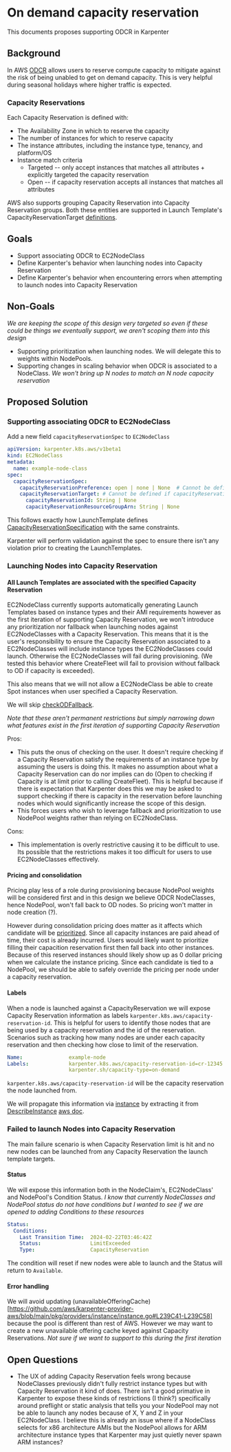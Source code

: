 # On demand capacity reservation

This documents proposes supporting ODCR in Karpenter

## Background

In AWS [ODCR](https://docs.aws.amazon.com/AWSEC2/latest/UserGuide/ec2-capacity-reservations.html) allows users to reserve compute capacity to mitigate against the risk of being 
unabled to get on demand capacity. This is very helpful during seasonal holidays where higher traffic is expected. 

### Capacity Reservations

Each Capacity Reservation is defined with:

- The Availability Zone in which to reserve the capacity
- The number of instances for which to reserve capacity
- The instance attributes, including the instance type, tenancy, and platform/OS
- Instance match criteria
  - Targeted -- only accept instances that matches all attributes + explicitly targeted the capacity reservation
  - Open -- if capacity reservation accepts all instances that matches all attributes

AWS also supports grouping Capacity Reservation into Capacity Reservation groups. 
Both these entities are supported in Launch Template's CapacityReservationTarget [definitions](https://docs.aws.amazon.com/AWSCloudFormation/latest/UserGuide/aws-properties-ec2-launchtemplate-capacityreservationtarget.html).

## Goals

- Support associating ODCR to EC2NodeClass
- Define Karpenter's behavior when launching nodes into Capacity Reservation
- Define Karpenter's behavior when encountering errors when attempting to launch nodes into Capacity Reservation

## Non-Goals

_We are keeping the scope of this design very targeted so even if these could be things we eventually support, we aren't scoping them into this design_
- Supporting prioritization when launching nodes. We will delegate this to weights within NodePools. 
- Supporting changes in scaling behavior when ODCR is associated to a NodeClass. _We won't bring up N nodes to match an N node capacity reservation_

## Proposed Solution

### Supporting associating ODCR to EC2NodeClass

Add a new field `capacityReservationSpec` to `EC2NodeClass` 
```yaml
apiVersion: karpenter.k8s.aws/v1beta1
kind: EC2NodeClass
metadata:
  name: example-node-class
spec:
  capacityReservationSpec:
    capacityReservationPreference: open | none | None  # Cannot be defined if capacityReservationTarget is specified
    capacityReservationTarget: # Cannot be defined if capacityReservationPreference is specified
      capacityReservationId: String | None
      capacityReservationResourceGroupArn: String | None
```
This follows exactly how LaunchTemplate defines [CapacityReservationSpecification](https://docs.aws.amazon.com/AWSCloudFormation/latest/UserGuide/aws-properties-ec2-launchtemplate-capacityreservationspecification.html) with the same
constraints. 

Karpenter will perform validation against the spec to ensure there isn't any violation prior to creating the LaunchTemplates.

### Launching Nodes into Capacity Reservation

#### All Launch Templates are associated with the specified Capacity Reservation

EC2NodeClass currently supports automatically generating Launch Templates based on instance types and their AMI requirements however as the first iteration of supporting Capacity Reservation, we won't introduce any prioritization nor fallback when launching nodes against EC2NodeClasses with a Capacity Reservation. This means that it is the
user's responsibility to ensure the Capacity Reservation associated to a EC2NodeClasses will include instance types the EC2NodeClasses could launch. Otherwise the EC2NodeClasses will fail during provisioning. (We tested this behavior where CreateFleet will fail to provision without fallback to OD if capacity is exceeded).

This also means that we will not allow a EC2NodeClass be able to create Spot instances when user specified a Capacity Reservation. 

We will skip [checkODFallback](https://github.com/aws/karpenter-provider-aws/blob/main/pkg/providers/instance/instance.go#L200C14-L200C29).

_Note that these aren't permanent restrictions but simply narrowing down what features exist in the first iteration of supporting Capacity Reservation_ 

Pros: 
- This puts the onus of checking on the user. It doesn't require checking if a Capacity Reservation satisfy the requirements of an instance type by assuming the users is doing this. It makes no assumption about what a Capacity Reservation can do nor implies can do (Open to checking if Capacity is at limit prior to calling CreateFleet). This is helpful because if there is expectation that Karpenter does this we may be asked to
support checking if there is capacity in the reservation before launching nodes which would significantly increase the scope of this design.
- This forces users who wish to leverage fallback and prioritization to use NodePool weights rather than relying on EC2NodeClass.

Cons:
- This implementation is overly restrictive causing it to be difficult to use. Its possible that the restrictions makes it too difficult for users to use EC2NodeClasses effectively.

#### Pricing and consolidation

Pricing play less of a role during provisioning because NodePool weights will be considered first and in this design we believe ODCR NodeClasses, hence NodePool, won't fall back to OD nodes. So 
pricing won't matter in node creation (?).

However during consolidation pricing does matter as it affects which candidate will be [prioritized](https://github.com/kubernetes-sigs/karpenter/blob/75826eb51589e546fffb594bfefa91f3850e6c82/pkg/controllers/disruption/consolidation.go#L156). Since all capacity instances are paid ahead of time, their cost is already incurred. Users would likely want to prioritize filling their capacition
reservation first then fall back into other instances. Because of this reserved instances should likely show up as 0 dollar pricing when we calculate the instance pricing. Since each candidate is tied to a NodePool, we should be able to safely override the pricing per node under a capacity reservation.

#### Labels

When a node is launched against a CapacityReservation we will expose Capacity Reservation
information as labels `karpenter.k8s.aws/capacity-reservation-id`. This is helpful for users to identify those nodes that are being used
by a capacity reservation and the id of the reservation. Scenarios such as tracking how many nodes are under each capacity reservation and then
checking how close to limit of the reservation.

```yaml
Name:               example-node
Labels:             karpenter.k8s.aws/capacity-reservation-id=cr-12345
                    karpenter.sh/capacity-type=on-demand
```

`karpenter.k8s.aws/capacity-reservation-id` will be the capacity reservation the node launched from. 

We will propagate this information via [instance](https://github.com/aws/karpenter-provider-aws/blob/main/pkg/providers/instance/types.go#L29) by extracting it from [DescribeInstance](https://github.com/aws/karpenter-provider-aws/blob/main/pkg/batcher/describeinstances.go#L48) [aws doc]([https://docs.aws.amazon.com/sdk-for-go/api/service/ec2/#EC2.DescribeInstances](https://docs.aws.amazon.com/AWSEC2/latest/APIReference/API_CapacityReservationSpecificationResponse.html)https://docs.aws.amazon.com/AWSEC2/latest/APIReference/API_CapacityReservationSpecificationResponse.html).

### Failed to launch Nodes into Capacity Reservation

The main failure scenario is when Capacity Reservation limit is hit and no new nodes can be launched from any Capacity Reservation the launch template targets. 

#### Status

We will expose this information both in the NodeClaim's, EC2NodeClass' and NodePool's Condition Status. _I know that currently NodeClasses and NodePool status do not have conditions but I wanted to see if we are opened to adding Conditions to these resources_

```yaml
Status:
  Conditions:
    Last Transition Time:  2024-02-22T03:46:42Z
    Status:                LimitExceeded
    Type:                  CapacityReservation
```
The condition will reset if new nodes were able to launch and the Status will return to `Available`.

#### Error handling

We will avoid updating (unavailableOfferingCache)[https://github.com/aws/karpenter-provider-aws/blob/main/pkg/providers/instance/instance.go#L239C41-L239C58] because the pool is different than rest of AWS. However we may want to create a new unavailable offering cache keyed against Capacity Reservations. _Not sure if we want to support to this during the first iteration_ 

## Open Questions
- The UX of adding Capacity Reservation feels wrong because NodeClasses previously didn't fully restrict instance types but with Capacity Reservation it kind of does. There isn't a good primative in Karpenter to expose these kinds of restrictions (I think?) specifically around preflight or static analysis that tells you your NodePool may not be able to launch any nodes because of X, Y and Z in your EC2NodeClass. I believe this is already an issue where if a NodeClass selects for x86 architecture AMIs but the NodePool allows for ARM architecture instance types that Karpenter may just quietly never spawn ARM instances?
